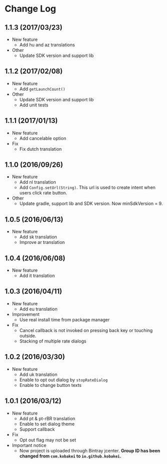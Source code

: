 # Change Log

## 1.1.3 (2017/03/23)

- New feature
  - Add hu and az translations
- Other
  - Update SDK version and support lib

## 1.1.2 (2017/02/08)

- New feature
  - Add `getLaunchCount()`
- Other
  - Update SDK version and support lib
  - Add unit tests

## 1.1.1 (2017/01/13)

- New feature
  - Add cancelable option
- Fix
  - Fix dutch translation

## 1.1.0 (2016/09/26)

- New feature
  - Add nl translation
  - Add `Config.setUrl(String)`. This url is used to create intent when users click rate button.
- Other
  - Update gradle, support lib and SDK version. Now minSdkVersion = 9.

## 1.0.5 (2016/06/13)

- New feature
  - Add sk translation
  - Improve ar translation

## 1.0.4 (2016/06/08)

- New feature
  - Add it translation

## 1.0.3 (2016/04/11)

- New feature
  - Add eu translation
- Improvement
  - Use real install time from package manager
- Fix
  - Cancel callback is not invoked on pressing back key or touching outside.
  - Stacking of multiple rate dialogs

## 1.0.2 (2016/03/30)

- New feature
  - Add uk translation
  - Enable to opt out dialog by `stopRateDialog`
  - Enable to change button texts

## 1.0.1 (2016/03/12)

- New feature
  - Add pt & pt-rBR translation
  - Enable to set dialog theme
  - Support callback
- Fix
  - Opt out flag may not be set
- Important notice
  - Now project is uploaded through Bintray jcenter. **Group ID has been changed from `com.kobakei` to `io.github.kobakei`.**
